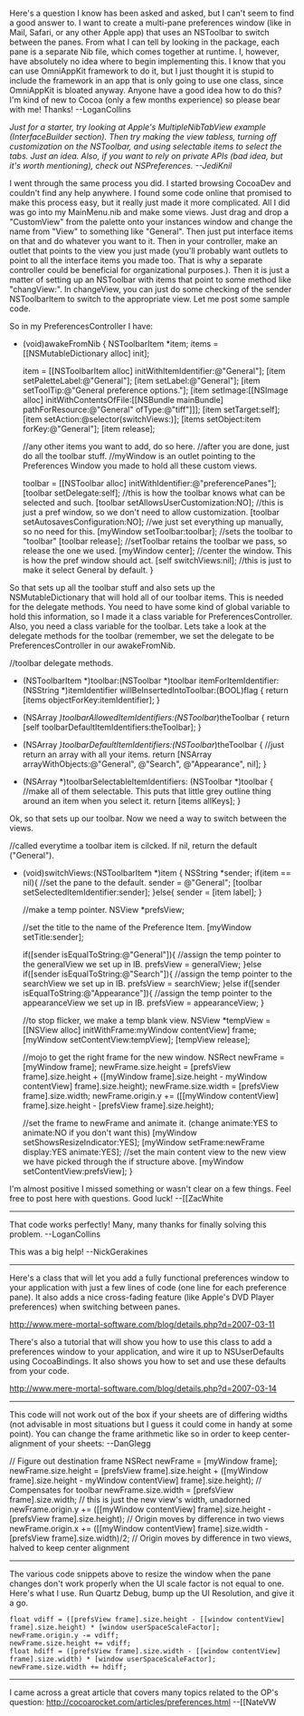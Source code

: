 Here's a question I know has been asked and asked, but I can't seem to find a good answer to. I want to create a multi-pane preferences window (like in Mail, Safari, or any other Apple app) that uses an NSToolbar to switch between the panes. From what I can tell by looking in the package, each pane is a separate Nib file, which comes together at runtime. I, however, have absolutely no idea where to begin implementing this. I know that you can use OmniAppKit framework to do it, but I just thought it is stupid to include the framework in an app that is only going to use one class, since OmniAppKit is bloated anyway. Anyone have a good idea how to do this? I'm kind of new to Cocoa (only a few months experience) so please bear with me! Thanks! --LoganCollins

*Just for a starter, try looking at Apple's M<nowiki/>ultipleNibTabView example (I<nowiki/>nterfaceBuilder section). Then try making the view tabless, turning off customization on the NSToolbar, and using selectable items to select the tabs. Just an idea. Also, if you want to rely on private APIs (bad idea, but it's worth mentioning), check out NSPreferences. --JediKnil*

I went through the same process you did. I started browsing CocoaDev and couldn't find any help anywhere. I found some code online that promised to make this process easy, but it really just made it more complicated. All I did was go into my MainMenu.nib and make some views. Just drag and drop a "CustomView" from the palette onto your instances window and change the name from "View" to something like "General". Then just put interface items on that and do whatever you want to it. Then in your controller, make an outlet that points to the view you just made (you'll probably want outlets to point to all the interface items you made too. That is why a separate controller could be beneficial for organizational purposes.). Then it is just a matter of setting up an NSToolbar with items that point to some method like "changView:". In changeView, you can just do some checking of the sender NSToolbarItem to switch to the appropriate view. Let me post some sample code.

So in my PreferencesController I have:
    
- (void)awakeFromNib
{
    NSToolbarItem *item;
    items = [[NSMutableDictionary alloc] init];
    
    item = [[NSToolbarItem alloc] initWithItemIdentifier:@"General"];
    [item setPaletteLabel:@"General"];
    [item setLabel:@"General"];
    [item setToolTip:@"General preference options."];
    [item setImage:[[NSImage alloc] initWithContentsOfFile:[[NSBundle mainBundle] pathForResource:@"General" ofType:@"tiff"]]];
    [item setTarget:self];
    [item setAction:@selector(switchViews:)];
    [items setObject:item forKey:@"General"];
    [item release];

    //any other items you want to add, do so here.
    //after you are done, just do all the toolbar stuff.
    //myWindow is an outlet pointing to the Preferences Window you made to hold all these custom views.

    toolbar = [[NSToolbar alloc] initWithIdentifier:@"preferencePanes"];
    [toolbar setDelegate:self];  //this is how the toolbar knows what can be selected and such.
    [toolbar setAllowsUserCustomization:NO];  //this is just a pref window, so we don't need to allow customization.
    [toolbar setAutosavesConfiguration:NO];  //we just set everything up manually, so no need for this.
    [myWindow setToolbar:toolbar];  //sets the toolbar to "toolbar"
    [toolbar release];  //setToolbar retains the toolbar we pass, so release the one we used.
    [myWindow center];  //center the window. This is how the pref window should act.
    [self switchViews:nil];  //this is just to make it select General by default.
}


So that sets up all the toolbar stuff and also sets up the NSMutableDictionary that will hold all of our toolbar items. This is needed for the delegate methods. You need to have some kind of global variable to hold this information, so I made it a class variable for PreferencesController. Also, you need a class variable for the toolbar. Lets take a look at the delegate methods for the toolbar (remember, we set the delegate to be PreferencesController in our awakeFromNib.

    
//toolbar delegate methods.

- (NSToolbarItem *)toolbar:(NSToolbar *)toolbar itemForItemIdentifier:(NSString *)itemIdentifier willBeInsertedIntoToolbar:(BOOL)flag
{
    return [items objectForKey:itemIdentifier];
}

- (NSArray *)toolbarAllowedItemIdentifiers:(NSToolbar*)theToolbar
{
    return [self toolbarDefaultItemIdentifiers:theToolbar];
}

- (NSArray *)toolbarDefaultItemIdentifiers:(NSToolbar*)theToolbar
{
    //just return an array with all your items.
    return [NSArray arrayWithObjects:@"General", @"Search", @"Appearance", nil];
}

- (NSArray *)toolbarSelectableItemIdentifiers: (NSToolbar *)toolbar
{
    //make all of them selectable. This puts that little grey outline thing around an item when you select it.
    return [items allKeys];
}

Ok, so that sets up our toolbar. Now we need a way to switch between the views.

    

//called everytime a toolbar item is cilcked. If nil, return the default ("General").
- (void)switchViews:(NSToolbarItem *)item
{
    NSString *sender;
    if(item == nil){  //set the pane to the default.
        sender = @"General";
        [toolbar setSelectedItemIdentifier:sender];
    }else{
        sender = [item label];
    }

    //make a temp pointer.
    NSView *prefsView;

    //set the title to the name of the Preference Item.
    [myWindow setTitle:sender];

    if([sender isEqualToString:@"General"]){
        //assign the temp pointer to the generalView we set up in IB.
        prefsView = generalView;
    }else if([sender isEqualToString:@"Search"]){
        //assign the temp pointer to the searchView we set up in IB.
        prefsView = searchView;
    }else if([sender isEqualToString:@"Appearance"]){
        //assign the temp pointer to the appearanceView we set up in IB.
        prefsView = appearanceView;
    }
    
    //to stop flicker, we make a temp blank view.
    NSView *tempView = [[NSView alloc] initWithFrame:myWindow contentView] frame;
    [myWindow setContentView:tempView];
    [tempView release];
    
    //mojo to get the right frame for the new window.
    NSRect newFrame = [myWindow frame];
    newFrame.size.height = [prefsView frame].size.height + ([myWindow frame].size.height - myWindow contentView] frame].size.height);
    newFrame.size.width = [prefsView frame].size.width;
    newFrame.origin.y += ([[myWindow contentView] frame].size.height - [prefsView frame].size.height);
    
    //set the frame to newFrame and animate it. (change animate:YES to animate:NO if you don't want this)
    [myWindow setShowsResizeIndicator:YES];
    [myWindow setFrame:newFrame display:YES animate:YES];
    //set the main content view to the new view we have picked through the if structure above.
    [myWindow setContentView:prefsView];
}


I'm almost positive I missed something or wasn't clear on a few things. Feel free to post here with questions. Good luck!
--[[ZacWhite

----

That code works perfectly! Many, many thanks for finally solving this problem. --LoganCollins

This was a big help! --NickGerakines

----

Here's a class that will let you add a fully functional preferences window to your application with just a few lines of code (one line for each preference pane). It also adds a nice cross-fading feature (like Apple's DVD Player preferences) when switching between panes.

http://www.mere-mortal-software.com/blog/details.php?d=2007-03-11

There's also a tutorial that will show you how to use this class to add a preferences window to your application, and wire it up to NSUserDefaults using CocoaBindings. It also shows you how to set and use these defaults from your code.

http://www.mere-mortal-software.com/blog/details.php?d=2007-03-14

----

This code will not work out of the box if your sheets are of differing widths (not advisable in most situations but I guess it could come in handy at some point). You can change the frame arithmetic like so in order to keep center-alignment of your sheets: --DanGlegg

    
// Figure out destination frame
NSRect newFrame = [myWindow frame];
newFrame.size.height =	[prefsView frame].size.height + ([myWindow frame].size.height - myWindow contentView] frame].size.height); // Compensates for toolbar
newFrame.size.width =	[prefsView frame].size.width; // this is just the new view's width, unadorned
newFrame.origin.y +=	([[myWindow contentView] frame].size.height - [prefsView frame].size.height); // Origin moves by difference in two views
newFrame.origin.x +=	([[myWindow contentView] frame].size.width - [prefsView frame].size.width)/2; // Origin moves by difference in two views, halved to keep center alignment


----

The various code snippets above to resize the window when the pane changes don't work properly when the UI scale factor is not equal to one. Here's what I use. Run Quartz Debug, bump up the UI Resolution, and give it a go.

    
    float vdiff = ([prefsView frame].size.height - [[window contentView] frame].size.height) * [window userSpaceScaleFactor];
    newFrame.origin.y -= vdiff;
    newFrame.size.height += vdiff;
    float hdiff = ([prefsView frame].size.width - [[window contentView] frame].size.width) * [window userSpaceScaleFactor];
    newFrame.size.width += hdiff;



----

I came across a great article that covers many topics related to the OP's question: http://cocoarocket.com/articles/preferences.html --[[NateVW
